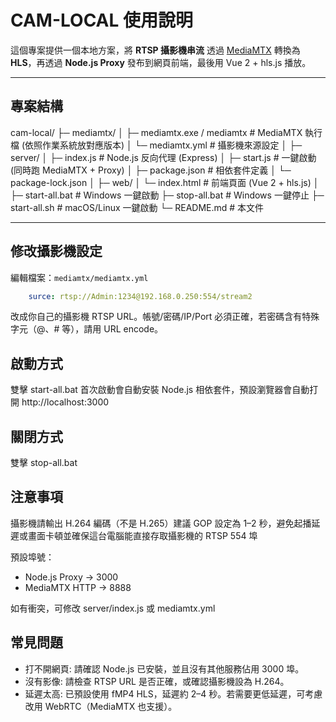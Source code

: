 # CAM-LOCAL 使用說明

這個專案提供一個本地方案，將 **RTSP 攝影機串流** 透過 [MediaMTX](https://github.com/bluenviron/mediamtx) 轉換為 **HLS**，再透過 **Node.js Proxy** 發布到網頁前端，最後用 Vue 2 + hls.js 播放。

---

## 專案結構
cam-local/
├─ mediamtx/
│ ├─ mediamtx.exe / mediamtx # MediaMTX 執行檔 (依照作業系統放對應版本)
│ └─ mediamtx.yml # 攝影機來源設定
│
├─ server/
│ ├─ index.js # Node.js 反向代理 (Express)
│ ├─ start.js # 一鍵啟動 (同時跑 MediaMTX + Proxy)
│ ├─ package.json # 相依套件定義
│ └─ package-lock.json
│
├─ web/
│ └─ index.html # 前端頁面 (Vue 2 + hls.js)
│
├─ start-all.bat # Windows 一鍵啟動
├─ stop-all.bat # Windows 一鍵停止
├─ start-all.sh # macOS/Linux 一鍵啟動
└─ README.md # 本文件

---

## 修改攝影機設定

編輯檔案：`mediamtx/mediamtx.yml`

```yaml
    surce: rtsp://Admin:1234@192.168.0.250:554/stream2
```

改成你自己的攝影機 RTSP URL。帳號/密碼/IP/Port 必須正確，若密碼含有特殊字元（@、# 等），請用 URL encode。

## 啟動方式
雙擊 start-all.bat 首次啟動會自動安裝 Node.js 相依套件，預設瀏覽器會自動打開 http://localhost:3000

## 關閉方式
雙擊 stop-all.bat

## 注意事項
攝影機請輸出 H.264 編碼（不是 H.265）建議 GOP 設定為 1–2 秒，避免起播延遲或畫面卡頓並確保這台電腦能直接存取攝影機的 RTSP 554 埠

預設埠號：
- Node.js Proxy → 3000
- MediaMTX HTTP → 8888

如有衝突，可修改 server/index.js 或 mediamtx.yml

## 常見問題
- 打不開網頁: 請確認 Node.js 已安裝，並且沒有其他服務佔用 3000 埠。
- 沒有影像: 請檢查 RTSP URL 是否正確，或確認攝影機設為 H.264。
- 延遲太高: 已預設使用 fMP4 HLS，延遲約 2–4 秒。若需要更低延遲，可考慮改用 WebRTC（MediaMTX 也支援）。